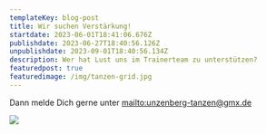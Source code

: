```yaml
---
templateKey: blog-post
title: Wir suchen Verstärkung!
startdate: 2023-06-01T18:41:06.676Z
publishdate: 2023-06-27T18:40:56.126Z
unpublishdate: 2023-09-01T18:40:56.134Z
description: Wer hat Lust uns im Trainerteam zu unterstützen?
featuredpost: true
featuredimage: /img/tanzen-grid.jpg
---
```

Dann melde Dich gerne unter <mailto:unzenberg-tanzen@gmx.de>

![](/img/showtanztrainersuche06_2023.jpeg)